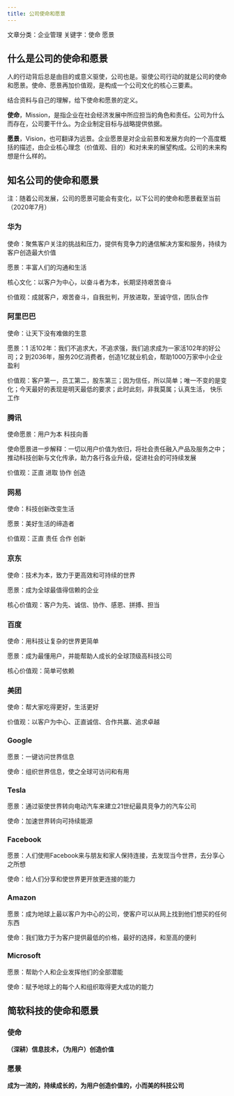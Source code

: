 ```yaml
---
title: 公司使命和愿景
---
```


文章分类：企业管理
关键字：使命 愿景

## 什么是公司的使命和愿景
人的行动背后总是由目的或意义驱使，公司也是。驱使公司行动的就是公司的使命和愿景。使命、愿景再加价值观，是构成一个公司文化的核心三要素。

结合资料与自己的理解，给下使命和愿景的定义。

**使命**，Mission，是指企业在社会经济发展中所应担当的角色和责任。公司为什么而存在，公司要干什么。为企业制定目标与战略提供依据。

**愿景**，Vision，也可翻译为远景。企业愿景是对企业前景和发展方向的一个高度概括的描述，由企业核心理念（价值观、目的）和对未来的展望构成。公司的未来构想是什么样的。

## 知名公司的使命和愿景
注：随着公司发展，公司的愿景可能会有变化，以下公司的使命和愿景截至当前（2020年7月）

### 华为
使命：聚焦客户关注的挑战和压力，提供有竞争力的通信解决方案和服务，持续为客户创造最大价值

愿景：丰富人们的沟通和生活

核心文化：以客户为中心，以奋斗者为本，长期坚持艰苦奋斗

价值观：成就客户，艰苦奋斗，自我批判，开放进取，至诚守信，团队合作

### 阿里巴巴
使命：让天下没有难做的生意

愿景：1 活102年：我们不追求大，不追求强，我们追求成为一家活102年的好公司；2 到2036年，服务20亿消费者，创造1亿就业机会，帮助1000万家中小企业盈利

价值观：客户第一，员工第二，股东第三；因为信任，所以简单；唯一不变的是变化；今天最好的表现是明天最低的要求；此时此刻，非我莫属；认真生活， 快乐工作

### 腾讯
使命愿景：用户为本 科技向善

使命愿景进一步解释：一切以用户价值为依归，将社会责任融入产品及服务之中；推动科技创新与文化传承，助力各行各业升级，促进社会的可持续发展

价值观：正直 进取 协作 创造

### 网易
使命：科技创新改变生活

愿景：美好生活的缔造者

价值观：正直 责任 合作 创新

### 京东
使命：技术为本，致力于更高效和可持续的世界

愿景：成为全球最值得信赖的企业

核心价值观：客户为先、诚信、协作、感恩、拼搏、担当

### 百度
使命：用科技让复杂的世界更简单

愿景：成为最懂用户，并能帮助人成长的全球顶级高科技公司

核心价值观：简单可依赖

### 美团
使命：帮大家吃得更好，生活更好

价值观：以客户为中心、正直诚信、合作共赢、追求卓越

### Google
愿景：一键访问世界信息

使命：组织世界信息，使之全球可访问和有用

### Tesla
愿景：通过驱使世界转向电动汽车来建立21世纪最具竞争力的汽车公司

使命：加速世界转向可持续能源

### Facebook
愿景：人们使用Facebook来与朋友和家人保持连接，去发现当今世界，去分享心之所想

使命：给人们分享和使世界更开放更连接的能力

### Amazon
愿景：成为地球上最以客户为中心的公司，使客户可以从网上找到他们想买的任何东西

使命：我们致力于为客户提供最低的价格，最好的选择，和至高的便利

### Microsoft
愿景：帮助个人和企业发挥他们的全部潜能

使命：赋予地球上的每个人和组织取得更大成功的能力

## 简软科技的使命和愿景

### 使命
**（深耕）信息技术，（为用户）创造价值**
### 愿景
**成为一流的，持续成长的，为用户创造价值的，小而美的科技公司**
